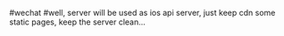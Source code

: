 #wechat
#well, server will be used as ios api server, just keep cdn some static pages, keep the server clean...
